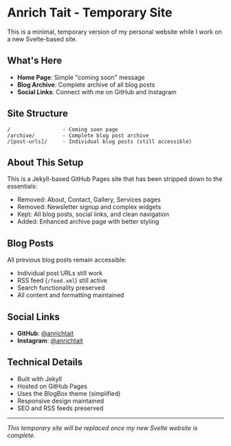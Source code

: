 # Anrich Tait - Temporary Site

This is a minimal, temporary version of my personal website while I work on a new Svelte-based site.

## What's Here

- **Home Page**: Simple "coming soon" message
- **Blog Archive**: Complete archive of all blog posts
- **Social Links**: Connect with me on GitHub and Instagram

## Site Structure

```
/                 - Coming soon page
/archive/         - Complete blog post archive
/[post-urls]/     - Individual blog posts (still accessible)
```

## About This Setup

This is a Jekyll-based GitHub Pages site that has been stripped down to the essentials:

- Removed: About, Contact, Gallery, Services pages
- Removed: Newsletter signup and complex widgets  
- Kept: All blog posts, social links, and clean navigation
- Added: Enhanced archive page with better styling

## Blog Posts

All previous blog posts remain accessible:
- Individual post URLs still work
- RSS feed (`/feed.xml`) still active
- Search functionality preserved
- All content and formatting maintained

## Social Links

- **GitHub**: [@anrichtait](https://github.com/anrichtait)
- **Instagram**: [@anrichtait](https://www.instagram.com/anrichtait/)

## Technical Details

- Built with Jekyll
- Hosted on GitHub Pages
- Uses the BlogBox theme (simplified)
- Responsive design maintained
- SEO and RSS feeds preserved

---

*This temporary site will be replaced once my new Svelte website is complete.*